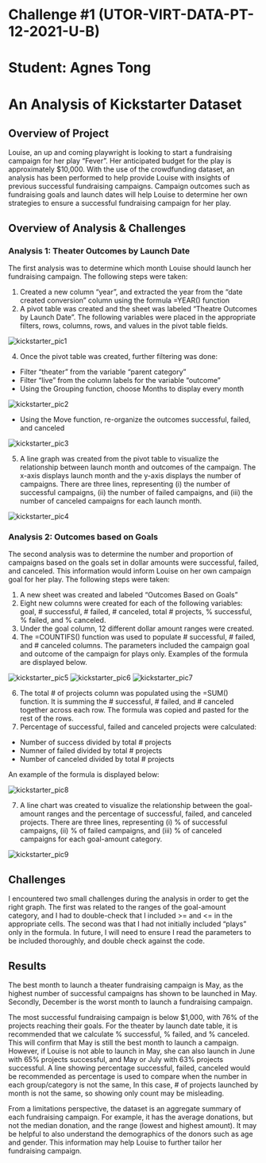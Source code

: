 # Challenge #1 (UTOR-VIRT-DATA-PT-12-2021-U-B)
# Student: Agnes Tong

# An Analysis of Kickstarter Dataset 

## Overview of Project 

Louise, an up and coming playwright is looking to start a fundraising campaign for her play “Fever”. Her anticipated budget for the play is approximately $10,000. With the use of the crowdfunding dataset, an analysis has been performed to help provide Louise with insights of previous successful fundraising campaigns. Campaign outcomes such as fundraising goals and launch dates will help Louise to determine her own strategies to ensure a successful fundraising campaign for her play. 

## Overview of Analysis & Challenges

### Analysis 1: Theater Outcomes by Launch Date

The first analysis was to determine which month Louise should launch her fundraising campaign. The following steps were taken: 
1.	Created a new column “year”, and extracted the year from the “date created conversion” column using the formula =YEAR() function
2.	A pivot table was created and the sheet was labeled “Theatre Outcomes by Launch Date”. The following variables were placed in the appropriate filters, rows, columns, rows, and values in the pivot table fields. 

![kickstarter_pic1](https://user-images.githubusercontent.com/96399622/147886473-637815d9-c278-4b2b-9d9a-71f6f8c1c60a.png)

4.	Once the pivot table was created, further filtering was done: 
-	Filter “theater” from the variable “parent category”
-	Filter “live” from the column labels for the variable “outcome” 
-	Using the Grouping function, choose Months to display every month

![kickstarter_pic2](https://user-images.githubusercontent.com/96399622/147886499-be4b14a3-84de-4beb-abbb-cecd101c4083.png)

-	Using the Move function, re-organize the outcomes successful, failed, and canceled 

![kickstarter_pic3](https://user-images.githubusercontent.com/96399622/147886524-b365a6f2-52e1-4d9f-8e41-21ff63f6c924.png)

5.	A line graph was created from the pivot table to visualize the relationship between launch month and outcomes of the campaign. The x-axis displays launch month and the y-axis displays the number of campaigns. There are three lines, representing (i) the number of successful campaigns, (ii) the number of failed campaigns, and (iii) the number of canceled campaigns for each launch month. 

![kickstarter_pic4](https://user-images.githubusercontent.com/96399622/147886535-cabcc362-ee29-4fcc-bd3e-24fba2703df0.png)

### Analysis 2: Outcomes based on Goals 

The second analysis was to determine the number and proportion of campaigns based on the goals set in dollar amounts were successful, failed, and canceled. This information would inform Louise on her own campaign goal for her play. The following steps were taken: 
1.	A new sheet was created and labeled “Outcomes Based on Goals”
2.	Eight new columns were created for each of the following variables: goal, # successful, # failed, # canceled, total # projects, % successful, % failed, and % canceled. 
3.	Under the goal column, 12 different dollar amount ranges were created. 
4.	The =COUNTIFS() function was used to populate # successful, # failed, and # canceled columns. The parameters included the campaign goal and outcome of the campaign for plays only. Examples of the formula are displayed below.

![kickstarter_pic5](https://user-images.githubusercontent.com/96399622/147886601-3f701f65-293e-4db8-858b-af376ed0ea2a.png)
![kickstarter_pic6](https://user-images.githubusercontent.com/96399622/147886607-37305750-adee-4a05-b889-014107902229.png)
![kickstarter_pic7](https://user-images.githubusercontent.com/96399622/147886610-651b3934-937f-4e41-a8cb-2d90572d055a.png)

6.	The total # of projects column was populated using the =SUM() function. It is summing the # successful, # failed, and # canceled together across each row. The formula was copied and pasted for the rest of the rows. 
7.	Percentage of successful, failed and canceled projects were calculated: 
-	Number of success divided by total # projects 
- Numner of failed divided by total # projects 
- Number of canceled divided by total # projects 

An example of the formula is displayed below: 

![kickstarter_pic8](https://user-images.githubusercontent.com/96399622/147886628-7b781837-18a9-471d-9720-f88659a348f0.png)

7.	A line chart was created to visualize the relationship between the goal-amount ranges and the percentage of successful, failed, and canceled projects. There are three lines, representing (i) % of successful campaigns, (ii) % of failed campaigns, and (iii) % of canceled campaigns for each goal-amount category. 

![kickstarter_pic9](https://user-images.githubusercontent.com/96399622/147886636-7c57e06d-bb56-4261-b099-13561b6b66a1.png)


## Challenges
I encountered two small challenges during the analysis in order to get the right graph. The first was related to the ranges of the goal-amount category, and I had to double-check that I included >= and <= in the appropriate cells. The second was that I had not initially included “plays” only in the formula. In future, I will need to ensure I read the parameters to be included thoroughly, and double check against the code. 


## Results
The best month to launch a theater fundraising campaign is May, as the highest number of successful campaigns has shown to be launched in May. Secondly, December is the worst month to launch a fundraising campaign. 

The most successful fundraising campaign is below $1,000, with 76% of the projects reaching their goals. 
For the theater by launch date table, it is recommended that we calculate % successful, % failed, and % canceled. This will confirm that May is still the best month to launch a campaign. However, if Louise is not able to launch in May, she can also launch in June with 65% projects successful, and May or July with 63% projects successful. A line showing percentage successful, failed, canceled would be recommended as percentage is used to compare when the number in each group/category is not the same, In this case, # of projects launched by month is not the same, so showing only count may be misleading. 

From a limitations perspective, the dataset is an aggregate summary of each fundraising campaign. For example, it has the average donations, but not the median donation, and the range (lowest and highest amount). It may be helpful to also understand the demographics of the donors such as age and gender. This information may help Louise to further tailor her fundraising campaign.

